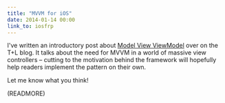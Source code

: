 ```yaml
---
title: "MVVM for iOS"
date: 2014-01-14 00:00
link_to: iosfrp
---
```


I've written an introductory post about [Model View ViewModel](http://www.teehanlax.com/blog/model-view-viewmodel-for-ios/) over on the T+L blog. It talks about the need for MVVM in a world of massive view controllers –&nbsp;cutting to the motivation behind the framework will hopefully help readers implement the pattern on their own.

Let me know what you think!

(READMORE)
